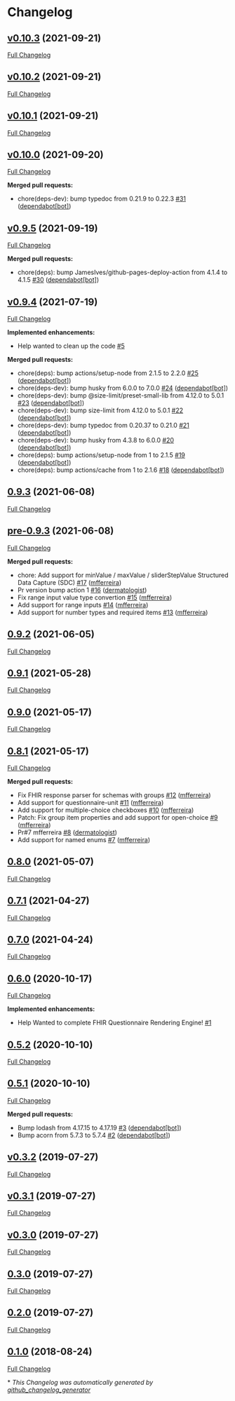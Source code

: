 # Changelog

## [v0.10.3](https://github.com/dermatologist/fhirformjs/tree/v0.10.3) (2021-09-21)

[Full Changelog](https://github.com/dermatologist/fhirformjs/compare/v0.10.2...v0.10.3)

## [v0.10.2](https://github.com/dermatologist/fhirformjs/tree/v0.10.2) (2021-09-21)

[Full Changelog](https://github.com/dermatologist/fhirformjs/compare/v0.10.1...v0.10.2)

## [v0.10.1](https://github.com/dermatologist/fhirformjs/tree/v0.10.1) (2021-09-21)

[Full Changelog](https://github.com/dermatologist/fhirformjs/compare/v0.10.0...v0.10.1)

## [v0.10.0](https://github.com/dermatologist/fhirformjs/tree/v0.10.0) (2021-09-20)

[Full Changelog](https://github.com/dermatologist/fhirformjs/compare/v0.9.5...v0.10.0)

**Merged pull requests:**

- chore\(deps-dev\): bump typedoc from 0.21.9 to 0.22.3 [\#31](https://github.com/dermatologist/fhirformjs/pull/31) ([dependabot[bot]](https://github.com/apps/dependabot))

## [v0.9.5](https://github.com/dermatologist/fhirformjs/tree/v0.9.5) (2021-09-19)

[Full Changelog](https://github.com/dermatologist/fhirformjs/compare/v0.9.4...v0.9.5)

**Merged pull requests:**

- chore\(deps\): bump JamesIves/github-pages-deploy-action from 4.1.4 to 4.1.5 [\#30](https://github.com/dermatologist/fhirformjs/pull/30) ([dependabot[bot]](https://github.com/apps/dependabot))

## [v0.9.4](https://github.com/dermatologist/fhirformjs/tree/v0.9.4) (2021-07-19)

[Full Changelog](https://github.com/dermatologist/fhirformjs/compare/0.9.3...v0.9.4)

**Implemented enhancements:**

- Help wanted to clean up the code [\#5](https://github.com/dermatologist/fhirformjs/issues/5)

**Merged pull requests:**

- chore\(deps\): bump actions/setup-node from 2.1.5 to 2.2.0 [\#25](https://github.com/dermatologist/fhirformjs/pull/25) ([dependabot[bot]](https://github.com/apps/dependabot))
- chore\(deps-dev\): bump husky from 6.0.0 to 7.0.0 [\#24](https://github.com/dermatologist/fhirformjs/pull/24) ([dependabot[bot]](https://github.com/apps/dependabot))
- chore\(deps-dev\): bump @size-limit/preset-small-lib from 4.12.0 to 5.0.1 [\#23](https://github.com/dermatologist/fhirformjs/pull/23) ([dependabot[bot]](https://github.com/apps/dependabot))
- chore\(deps-dev\): bump size-limit from 4.12.0 to 5.0.1 [\#22](https://github.com/dermatologist/fhirformjs/pull/22) ([dependabot[bot]](https://github.com/apps/dependabot))
- chore\(deps-dev\): bump typedoc from 0.20.37 to 0.21.0 [\#21](https://github.com/dermatologist/fhirformjs/pull/21) ([dependabot[bot]](https://github.com/apps/dependabot))
- chore\(deps-dev\): bump husky from 4.3.8 to 6.0.0 [\#20](https://github.com/dermatologist/fhirformjs/pull/20) ([dependabot[bot]](https://github.com/apps/dependabot))
- chore\(deps\): bump actions/setup-node from 1 to 2.1.5 [\#19](https://github.com/dermatologist/fhirformjs/pull/19) ([dependabot[bot]](https://github.com/apps/dependabot))
- chore\(deps\): bump actions/cache from 1 to 2.1.6 [\#18](https://github.com/dermatologist/fhirformjs/pull/18) ([dependabot[bot]](https://github.com/apps/dependabot))

## [0.9.3](https://github.com/dermatologist/fhirformjs/tree/0.9.3) (2021-06-08)

[Full Changelog](https://github.com/dermatologist/fhirformjs/compare/pre-0.9.3...0.9.3)

## [pre-0.9.3](https://github.com/dermatologist/fhirformjs/tree/pre-0.9.3) (2021-06-08)

[Full Changelog](https://github.com/dermatologist/fhirformjs/compare/0.9.2...pre-0.9.3)

**Merged pull requests:**

- chore: Add support for minValue / maxValue / sliderStepValue Structured Data Capture \(SDC\) [\#17](https://github.com/dermatologist/fhirformjs/pull/17) ([mfferreira](https://github.com/mfferreira))
- Pr version bump action 1 [\#16](https://github.com/dermatologist/fhirformjs/pull/16) ([dermatologist](https://github.com/dermatologist))
- Fix range input value type convertion [\#15](https://github.com/dermatologist/fhirformjs/pull/15) ([mfferreira](https://github.com/mfferreira))
- Add support for range inputs [\#14](https://github.com/dermatologist/fhirformjs/pull/14) ([mfferreira](https://github.com/mfferreira))
- Add support for number types and required items [\#13](https://github.com/dermatologist/fhirformjs/pull/13) ([mfferreira](https://github.com/mfferreira))

## [0.9.2](https://github.com/dermatologist/fhirformjs/tree/0.9.2) (2021-06-05)

[Full Changelog](https://github.com/dermatologist/fhirformjs/compare/0.9.1...0.9.2)

## [0.9.1](https://github.com/dermatologist/fhirformjs/tree/0.9.1) (2021-05-28)

[Full Changelog](https://github.com/dermatologist/fhirformjs/compare/0.9.0...0.9.1)

## [0.9.0](https://github.com/dermatologist/fhirformjs/tree/0.9.0) (2021-05-17)

[Full Changelog](https://github.com/dermatologist/fhirformjs/compare/0.8.1...0.9.0)

## [0.8.1](https://github.com/dermatologist/fhirformjs/tree/0.8.1) (2021-05-17)

[Full Changelog](https://github.com/dermatologist/fhirformjs/compare/0.8.0...0.8.1)

**Merged pull requests:**

- Fix FHIR response parser for schemas with groups [\#12](https://github.com/dermatologist/fhirformjs/pull/12) ([mfferreira](https://github.com/mfferreira))
- Add support for questionnaire-unit [\#11](https://github.com/dermatologist/fhirformjs/pull/11) ([mfferreira](https://github.com/mfferreira))
- Add support for multiple-choice checkboxes [\#10](https://github.com/dermatologist/fhirformjs/pull/10) ([mfferreira](https://github.com/mfferreira))
- Patch: Fix group item properties and add support for open-choice [\#9](https://github.com/dermatologist/fhirformjs/pull/9) ([mfferreira](https://github.com/mfferreira))
- Pr\#7 mfferreira [\#8](https://github.com/dermatologist/fhirformjs/pull/8) ([dermatologist](https://github.com/dermatologist))
- Add support for named enums [\#7](https://github.com/dermatologist/fhirformjs/pull/7) ([mfferreira](https://github.com/mfferreira))

## [0.8.0](https://github.com/dermatologist/fhirformjs/tree/0.8.0) (2021-05-07)

[Full Changelog](https://github.com/dermatologist/fhirformjs/compare/0.7.1...0.8.0)

## [0.7.1](https://github.com/dermatologist/fhirformjs/tree/0.7.1) (2021-04-27)

[Full Changelog](https://github.com/dermatologist/fhirformjs/compare/0.7.0...0.7.1)

## [0.7.0](https://github.com/dermatologist/fhirformjs/tree/0.7.0) (2021-04-24)

[Full Changelog](https://github.com/dermatologist/fhirformjs/compare/0.6.0...0.7.0)

## [0.6.0](https://github.com/dermatologist/fhirformjs/tree/0.6.0) (2020-10-17)

[Full Changelog](https://github.com/dermatologist/fhirformjs/compare/0.5.2...0.6.0)

**Implemented enhancements:**

- Help Wanted to complete FHIR Questionnaire Rendering Engine! [\#1](https://github.com/dermatologist/fhirformjs/issues/1)

## [0.5.2](https://github.com/dermatologist/fhirformjs/tree/0.5.2) (2020-10-10)

[Full Changelog](https://github.com/dermatologist/fhirformjs/compare/0.5.1...0.5.2)

## [0.5.1](https://github.com/dermatologist/fhirformjs/tree/0.5.1) (2020-10-10)

[Full Changelog](https://github.com/dermatologist/fhirformjs/compare/v0.3.2...0.5.1)

**Merged pull requests:**

- Bump lodash from 4.17.15 to 4.17.19 [\#3](https://github.com/dermatologist/fhirformjs/pull/3) ([dependabot[bot]](https://github.com/apps/dependabot))
- Bump acorn from 5.7.3 to 5.7.4 [\#2](https://github.com/dermatologist/fhirformjs/pull/2) ([dependabot[bot]](https://github.com/apps/dependabot))

## [v0.3.2](https://github.com/dermatologist/fhirformjs/tree/v0.3.2) (2019-07-27)

[Full Changelog](https://github.com/dermatologist/fhirformjs/compare/v0.3.1...v0.3.2)

## [v0.3.1](https://github.com/dermatologist/fhirformjs/tree/v0.3.1) (2019-07-27)

[Full Changelog](https://github.com/dermatologist/fhirformjs/compare/v0.3.0...v0.3.1)

## [v0.3.0](https://github.com/dermatologist/fhirformjs/tree/v0.3.0) (2019-07-27)

[Full Changelog](https://github.com/dermatologist/fhirformjs/compare/0.3.0...v0.3.0)

## [0.3.0](https://github.com/dermatologist/fhirformjs/tree/0.3.0) (2019-07-27)

[Full Changelog](https://github.com/dermatologist/fhirformjs/compare/0.2.0...0.3.0)

## [0.2.0](https://github.com/dermatologist/fhirformjs/tree/0.2.0) (2019-07-27)

[Full Changelog](https://github.com/dermatologist/fhirformjs/compare/0.1.0...0.2.0)

## [0.1.0](https://github.com/dermatologist/fhirformjs/tree/0.1.0) (2018-08-24)

[Full Changelog](https://github.com/dermatologist/fhirformjs/compare/8ba622c0283e3a281ee4f235188e2b3c9dd399b5...0.1.0)



\* *This Changelog was automatically generated by [github_changelog_generator](https://github.com/github-changelog-generator/github-changelog-generator)*
